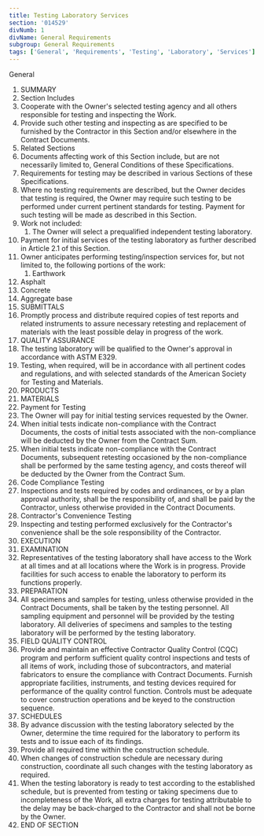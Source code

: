 ```yaml
---
title: Testing Laboratory Services
section: '014529'
divNumb: 1
divName: General Requirements
subgroup: General Requirements
tags: ['General', 'Requirements', 'Testing', 'Laboratory', 'Services']
---
```



General
   1. SUMMARY
   1. Section Includes
   1. Cooperate with the Owner's selected testing agency and all others responsible for testing and inspecting the Work.
   1. Provide such other testing and inspecting as are specified to be furnished by the Contractor in this Section and/or elsewhere in the Contract Documents.
   1. Related Sections
   1. Documents affecting work of this Section include, but are not necessarily limited to, General Conditions of these Specifications.
   1. Requirements for testing may be described in various Sections of these Specifications.
   1. Where no testing requirements are described, but the Owner decides that testing is required, the Owner may require such testing to be performed under current pertinent standards for testing. Payment for such testing will be made as described in this Section.
   1. Work not included:
      1. The Owner will select a prequalified independent testing laboratory.
   1. Payment for initial services of the testing laboratory as further described in Article 2.1 of this Section.
   1. Owner anticipates performing testing/inspection services for, but not limited to, the following portions of the work:
      1. Earthwork
   1. Asphalt
   1. Concrete
   1. Aggregate base
   1. SUBMITTALS
   1. Promptly process and distribute required copies of test reports and related instruments to assure necessary retesting and replacement of materials with the least possible delay in progress of the work.
   1. QUALITY ASSURANCE
   1. The testing laboratory will be qualified to the Owner's approval in accordance with ASTM E329.
   1. Testing, when required, will be in accordance with all pertinent codes and regulations, and with selected standards of the American Society for Testing and Materials.
   1. PRODUCTS
   1. MATERIALS
   1. Payment for Testing
   1. The Owner will pay for initial testing services requested by the Owner.
   1. When initial tests indicate non-compliance with the Contract Documents, the costs of initial tests associated with the non-compliance will be deducted by the Owner from the Contract Sum.
   1. When initial tests indicate non-compliance with the Contract Documents, subsequent retesting occasioned by the non-compliance shall be performed by the same testing agency, and costs thereof will be deducted by the Owner from the Contract Sum.
   1. Code Compliance Testing
   1. Inspections and tests required by codes and ordinances, or by a plan approval authority, shall be the responsibility of, and shall be paid by the Contractor, unless otherwise provided in the Contract Documents.
   1. Contractor's Convenience Testing
   1. Inspecting and testing performed exclusively for the Contractor's convenience shall be the sole responsibility of the Contractor.
   1. EXECUTION
   1. EXAMINATION
   1. Representatives of the testing laboratory shall have access to the Work at all times and at all locations where the Work is in progress. Provide facilities for such access to enable the laboratory to perform its functions properly.
   1. PREPARATION
   1. All specimens and samples for testing, unless otherwise provided in the Contract Documents, shall be taken by the testing personnel. All sampling equipment and personnel will be provided by the testing laboratory. All deliveries of specimens and samples to the testing laboratory will be performed by the testing laboratory.
   1. FIELD QUALITY CONTROL
   1. Provide and maintain an effective Contractor Quality Control (CQC) program and perform sufficient quality control inspections and tests of all items of work, including those of subcontractors, and material fabricators to ensure the compliance with Contract Documents. Furnish appropriate facilities, instruments, and testing devices required for performance of the quality control function. Controls must be adequate to cover construction operations and be keyed to the construction sequence.
   1. SCHEDULES
   1. By advance discussion with the testing laboratory selected by the Owner, determine the time required for the laboratory to perform its tests and to issue each of its findings.
   1. Provide all required time within the construction schedule.
   1. When changes of construction schedule are necessary during construction, coordinate all such changes with the testing laboratory as required.
   1. When the testing laboratory is ready to test according to the established schedule, but is prevented from testing or taking specimens due to incompleteness of the Work, all extra charges for testing attributable to the delay may be back-charged to the Contractor and shall not be borne by the Owner.
1. END OF SECTION

